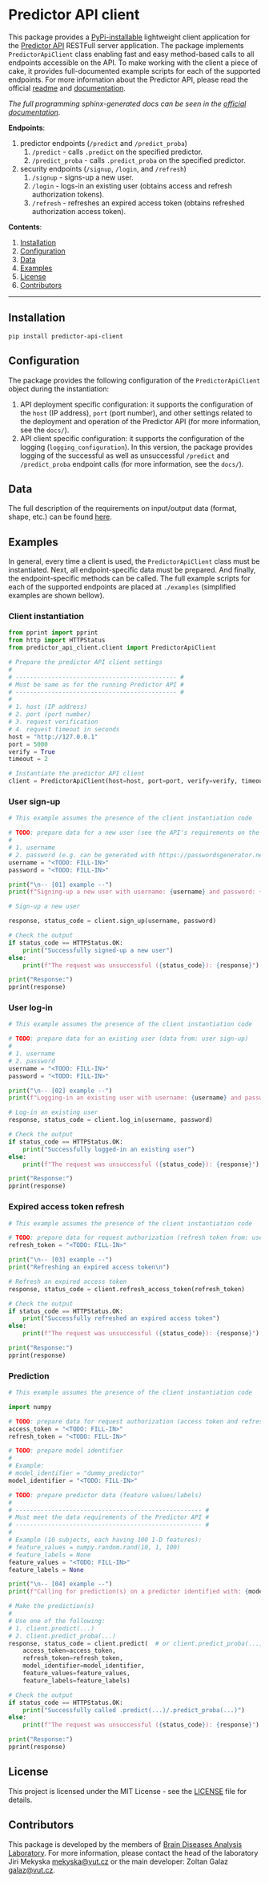 # Predictor API client

This package provides a [PyPi-installable](https://pypi.org/project/predictor-api-client/) lightweight client application for the [Predictor API](https://github.com/BDALab/predictor-api/) RESTFull server application. The package implements `PredictorApiClient` class enabling fast and easy method-based calls to all endpoints accessible on the API. To make working with the client a piece of cake, it provides full-documented example scripts for each of the supported endpoints. For more information about the Predictor API, please read the official [readme](https://github.com/BDALab/predictor-api#readme) and [documentation](https://github.com/BDALab/predictor-api/tree/master/docs).

_The full programming sphinx-generated docs can be seen in the [official documentation](https://predictor-api-client.readthedocs.io/en/latest/)_.

**Endpoints**:
1. predictor endpoints (`/predict` and `/predict_proba`)
    1. `/predict` - calls `.predict` on the specified predictor.
    2. `/predict_proba` - calls `.predict_proba` on the specified predictor.
2. security endpoints (`/signup`, `/login`, and `/refresh`)
    1. `/signup` - signs-up a new user.
    2. `/login` - logs-in an existing user (obtains access and refresh authorization tokens).
    3. `/refresh` - refreshes an expired access token (obtains refreshed authorization access token).

**Contents**:
1. [Installation](#Installation)
2. [Configuration](#Configuration)
3. [Data](#Data)
4. [Examples](#Examples)
5. [License](#License)
6. [Contributors](#Contributors)

---

## Installation

```
pip install predictor-api-client
```

## Configuration

The package provides the following configuration of the `PredictorApiClient` object during the instantiation:
1. API deployment specific configuration: it supports the configuration of the `host` (IP address), `port` (port number), and other settings related to the deployment and operation of the Predictor API (for more information, see the `docs/`).
2. API client specific configuration: it supports the configuration of the logging (`logging_configuration`). In this version, the package provides logging of the successful as well as unsuccessful `/predict` and `/predict_proba` endpoint calls (for more information, see the `docs/`).

## Data

The full description of the requirements on input/output data (format, shape, etc.) can be found [here](https://github.com/BDALab/predictor-api#data).

## Examples

In general, every time a client is used, the `PredictorApiClient` class must be instantiated. Next, all endpoint-specific data must be prepared. And finally, the endpoint-specific methods can be called. The full example scripts for each of the supported endpoints are placed at `./examples` (simplified examples are shown bellow).

### Client instantiation

```python
from pprint import pprint
from http import HTTPStatus
from predictor_api_client.client import PredictorApiClient

# Prepare the predictor API client settings
#
# --------------------------------------------- #
# Must be same as for the running Predictor API #
# --------------------------------------------- #
#
# 1. host (IP address)
# 2. port (port number)
# 3. request verification
# 4. request timeout in seconds
host = "http://127.0.0.1"
port = 5000
verify = True
timeout = 2

# Instantiate the predictor API client
client = PredictorApiClient(host=host, port=port, verify=verify, timeout=timeout)
```

### User sign-up

```python
# This example assumes the presence of the client instantiation code

# TODO: prepare data for a new user (see the API's requirements on the password)
#
# 1. username
# 2. password (e.g. can be generated with https://passwordsgenerator.net/)
username = "<TODO: FILL-IN>"
password = "<TODO: FILL-IN>"

print("\n-- [01] example --")
print(f"Signing-up a new user with username: {username} and password: {password}\n")

# Sign-up a new user

response, status_code = client.sign_up(username, password)

# Check the output
if status_code == HTTPStatus.OK:
    print("Successfully signed-up a new user")
else:
    print(f"The request was unsuccessful ({status_code}): {response}")

print("Response:")
pprint(response)
```

### User log-in

```python
# This example assumes the presence of the client instantiation code

# TODO: prepare data for an existing user (data from: user sign-up)
#
# 1. username
# 2. password
username = "<TODO: FILL-IN>"
password = "<TODO: FILL-IN>"

print("\n-- [02] example --")
print(f"Logging-in an existing user with username: {username} and password: {password}\n")

# Log-in an existing user
response, status_code = client.log_in(username, password)

# Check the output
if status_code == HTTPStatus.OK:
    print("Successfully logged-in an existing user")
else:
    print(f"The request was unsuccessful ({status_code}): {response}")

print("Response:")
pprint(response)
```

### Expired access token refresh

```python
# This example assumes the presence of the client instantiation code

# TODO: prepare data for request authorization (refresh token from: user log-in)
refresh_token = "<TODO: FILL-IN>"

print("\n-- [03] example --")
print("Refreshing an expired access token\n")

# Refresh an expired access token
response, status_code = client.refresh_access_token(refresh_token)

# Check the output
if status_code == HTTPStatus.OK:
    print("Successfully refreshed an expired access token")
else:
    print(f"The request was unsuccessful ({status_code}): {response}")

print("Response:")
pprint(response)
```

### Prediction

```python
# This example assumes the presence of the client instantiation code

import numpy

# TODO: prepare data for request authorization (access token and refresh token)
access_token = "<TODO: FILL-IN>"
refresh_token = "<TODO: FILL-IN>"

# TODO: prepare model identifier
#
# Example:
# model_identifier = "dummy_predictor"
model_identifier = "<TODO: FILL-IN>"

# TODO: prepare predictor data (feature values/labels)
#
# ---------------------------------------------------- #
# Must meet the data requirements of the Predictor API #
# ---------------------------------------------------- #
#
# Example (10 subjects, each having 100 1-D features):
# feature_values = numpy.random.rand(10, 1, 100)
# feature_labels = None
feature_values = "<TODO: FILL-IN>"
feature_labels = None

print("\n-- [04] example --")
print(f"Calling for prediction(s) on a predictor identified with: {model_identifier}\n")

# Make the prediction(s)
#
# Use one of the following:
# 1. client.predict(...)
# 2. client.predict_proba(...)
response, status_code = client.predict(  # or client.predict_proba(...)
    access_token=access_token,
    refresh_token=refresh_token,
    model_identifier=model_identifier,
    feature_values=feature_values,
    feature_labels=feature_labels)

# Check the output
if status_code == HTTPStatus.OK:
    print("Successfully called .predict(...)/.predict_proba(...)")
else:
    print(f"The request was unsuccessful ({status_code}): {response}")

print("Response:")
pprint(response)
```

## License

This project is licensed under the MIT License - see the [LICENSE](LICENSE) file for details.

## Contributors

This package is developed by the members of [Brain Diseases Analysis Laboratory](http://bdalab.utko.feec.vutbr.cz/). For more information, please contact the head of the laboratory Jiri Mekyska <mekyska@vut.cz> or the main developer: Zoltan Galaz <galaz@vut.cz>.